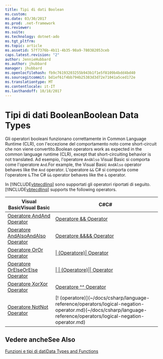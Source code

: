 ```yaml
---
title: Tipi di dati Boolean
ms.custom: 
ms.date: 03/30/2017
ms.prod: .net-framework
ms.reviewer: 
ms.suite: 
ms.technology: dotnet-ado
ms.tgt_pltfrm: 
ms.topic: article
ms.assetid: 57f7376b-4b11-4b35-98a9-780382053ceb
caps.latest.revision: "2"
author: JennieHubbard
ms.author: jhubbard
manager: jhubbard
ms.openlocfilehash: fb9c76193203255b943b1f1e5f8109b4bdd4bd40
ms.sourcegitcommit: bd1ef61f4bb794b25383d3d72e71041a5ced172e
ms.translationtype: MT
ms.contentlocale: it-IT
ms.lasthandoff: 10/18/2017
---
```

# <a name="boolean-data-types"></a><span data-ttu-id="f153d-102">Tipi di dati Boolean</span><span class="sxs-lookup"><span data-stu-id="f153d-102">Boolean Data Types</span></span>
<span data-ttu-id="f153d-103">Gli operatori booleani funzionano correttamente in Common Language Runtime (CLR), con l'eccezione del comportamento noto come short-circuit che non viene convertito.</span><span class="sxs-lookup"><span data-stu-id="f153d-103">Boolean operators work as expected in the common language runtime (CLR), except that short-circuiting behavior is not translated.</span></span> <span data-ttu-id="f153d-104">Ad esempio, l'operatore `AndAlso` Visual Basic si comporta come l'operatore `And`.</span><span class="sxs-lookup"><span data-stu-id="f153d-104">For example, the Visual Basic `AndAlso` operator behaves like the `And` operator.</span></span> <span data-ttu-id="f153d-105">L'operatore `&&` C# si comporta come l'operatore `&`.</span><span class="sxs-lookup"><span data-stu-id="f153d-105">The C# `&&` operator behaves like the `&` operator.</span></span>  
  
 <span data-ttu-id="f153d-106">In [!INCLUDE[vbtecdlinq](../../../../../../includes/vbtecdlinq-md.md)] sono supportati gli operatori riportati di seguito.</span><span class="sxs-lookup"><span data-stu-id="f153d-106">[!INCLUDE[vbtecdlinq](../../../../../../includes/vbtecdlinq-md.md)] supports the following operators.</span></span>  
  
|<span data-ttu-id="f153d-107">Visual Basic</span><span class="sxs-lookup"><span data-stu-id="f153d-107">Visual Basic</span></span>|<span data-ttu-id="f153d-108">C#</span><span class="sxs-lookup"><span data-stu-id="f153d-108">C#</span></span>|  
|------------------|---------|  
|[<span data-ttu-id="f153d-109">Operatore And</span><span class="sxs-lookup"><span data-stu-id="f153d-109">And Operator</span></span>](~/docs/visual-basic/language-reference/operators/and-operator.md)|[<span data-ttu-id="f153d-110">Operatore &</span><span class="sxs-lookup"><span data-stu-id="f153d-110">& Operator</span></span>](~/docs/csharp/language-reference/operators/and-operator.md)|  
|[<span data-ttu-id="f153d-111">Operatore AndAlso</span><span class="sxs-lookup"><span data-stu-id="f153d-111">AndAlso Operator</span></span>](~/docs/visual-basic/language-reference/operators/andalso-operator.md)|[<span data-ttu-id="f153d-112">Operatore &&</span><span class="sxs-lookup"><span data-stu-id="f153d-112">&& Operator</span></span>](~/docs/csharp/language-reference/operators/conditional-and-operator.md)|  
|[<span data-ttu-id="f153d-113">Operatore Or</span><span class="sxs-lookup"><span data-stu-id="f153d-113">Or Operator</span></span>](~/docs/visual-basic/language-reference/operators/or-operator.md)|[<span data-ttu-id="f153d-114">&#124; (Operatore)</span><span class="sxs-lookup"><span data-stu-id="f153d-114">&#124; Operator</span></span>](~/docs/csharp/language-reference/operators/or-operator.md)|  
|[<span data-ttu-id="f153d-115">Operatore OrElse</span><span class="sxs-lookup"><span data-stu-id="f153d-115">OrElse Operator</span></span>](~/docs/visual-basic/language-reference/operators/orelse-operator.md)|[<span data-ttu-id="f153d-116">&#124; &#124; (Operatore)</span><span class="sxs-lookup"><span data-stu-id="f153d-116">&#124;&#124; Operator</span></span>](~/docs/csharp/language-reference/operators/conditional-or-operator.md)|  
|[<span data-ttu-id="f153d-117">Operatore Xor</span><span class="sxs-lookup"><span data-stu-id="f153d-117">Xor Operator</span></span>](~/docs/visual-basic/language-reference/operators/xor-operator.md)|[<span data-ttu-id="f153d-118">Operatore ^</span><span class="sxs-lookup"><span data-stu-id="f153d-118">^ Operator</span></span>](~/docs/csharp/language-reference/operators/xor-operator.md)|  
|[<span data-ttu-id="f153d-119">Operatore Not</span><span class="sxs-lookup"><span data-stu-id="f153d-119">Not Operator</span></span>](~/docs/visual-basic/language-reference/operators/not-operator.md)|[! (operatore)]<span data-ttu-id="f153d-120">(~/docs/csharp/language-reference/operators/logical-negation-operator.md)</span><span class="sxs-lookup"><span data-stu-id="f153d-120">(~/docs/csharp/language-reference/operators/logical-negation-operator.md)</span></span>|  
  
## <a name="see-also"></a><span data-ttu-id="f153d-121">Vedere anche</span><span class="sxs-lookup"><span data-stu-id="f153d-121">See Also</span></span>  
 [<span data-ttu-id="f153d-122">Funzioni e tipi di dati</span><span class="sxs-lookup"><span data-stu-id="f153d-122">Data Types and Functions</span></span>](../../../../../../docs/framework/data/adonet/sql/linq/data-types-and-functions.md)
